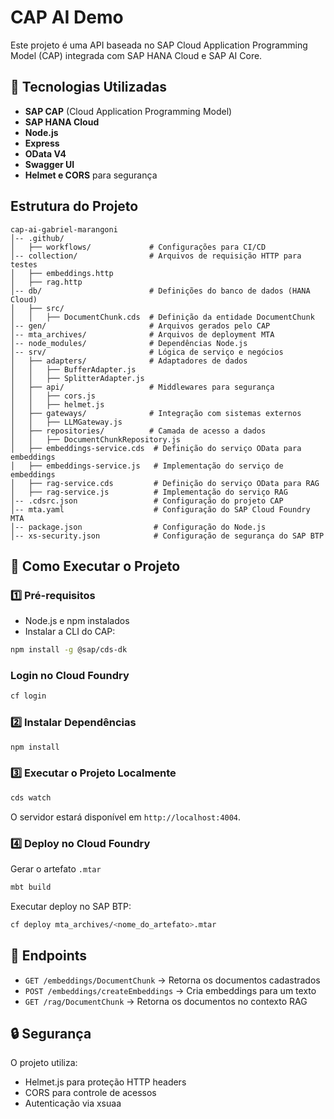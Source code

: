 # CAP AI Demo

Este projeto é uma API baseada no SAP Cloud Application Programming Model (CAP) integrada com SAP HANA Cloud e SAP AI Core.

## 🚀 Tecnologias Utilizadas

- **SAP CAP** (Cloud Application Programming Model)
- **SAP HANA Cloud**
- **Node.js**
- **Express**
- **OData V4**
- **Swagger UI**
- **Helmet e CORS** para segurança

##  Estrutura do Projeto

```plaintext
cap-ai-gabriel-marangoni
│-- .github/
│   ├── workflows/             # Configurações para CI/CD
│-- collection/                # Arquivos de requisição HTTP para testes
│   ├── embeddings.http
│   ├── rag.http
│-- db/                        # Definições do banco de dados (HANA Cloud)
│   ├── src/
│   │   ├── DocumentChunk.cds  # Definição da entidade DocumentChunk
│-- gen/                       # Arquivos gerados pelo CAP
│-- mta_archives/              # Arquivos de deployment MTA
│-- node_modules/              # Dependências Node.js
│-- srv/                       # Lógica de serviço e negócios
│   ├── adapters/              # Adaptadores de dados
│   │   ├── BufferAdapter.js
│   │   ├── SplitterAdapter.js
│   ├── api/                   # Middlewares para segurança
│   │   ├── cors.js
│   │   ├── helmet.js
│   ├── gateways/              # Integração com sistemas externos
│   │   ├── LLMGateway.js
│   ├── repositories/          # Camada de acesso a dados
│   │   ├── DocumentChunkRepository.js
│   ├── embeddings-service.cds  # Definição do serviço OData para embeddings
│   ├── embeddings-service.js   # Implementação do serviço de embeddings
│   ├── rag-service.cds         # Definição do serviço OData para RAG
│   ├── rag-service.js          # Implementação do serviço RAG
│-- .cdsrc.json                 # Configuração do projeto CAP
│-- mta.yaml                    # Configuração do SAP Cloud Foundry MTA
│-- package.json                # Configuração do Node.js
│-- xs-security.json            # Configuração de segurança do SAP BTP
```


## 🔧 Como Executar o Projeto

### 1️⃣ Pré-requisitos

- Node.js e npm instalados
- Instalar a CLI do CAP:  
```sh
npm install -g @sap/cds-dk
```

### Login no Cloud Foundry

```bash
cf login
```

### 2️⃣ Instalar Dependências

```bash
npm install
```

### 3️⃣ Executar o Projeto Localmente

```bash
cds watch
```

O servidor estará disponível em `http://localhost:4004`.

### 4️⃣ Deploy no Cloud Foundry

Gerar o artefato `.mtar`

```bash
mbt build
```

Executar deploy no SAP BTP:

```bash
cf deploy mta_archives/<nome_do_artefato>.mtar
```

##  📌 Endpoints

- `GET /embeddings/DocumentChunk` → Retorna os documentos cadastrados
- `POST /embeddings/createEmbeddings` → Cria embeddings para um texto
- `GET /rag/DocumentChunk` → Retorna os documentos no contexto RAG

##  🔒 Segurança

O projeto utiliza:

- Helmet.js para proteção HTTP headers
- CORS para controle de acessos
- Autenticação via xsuaa